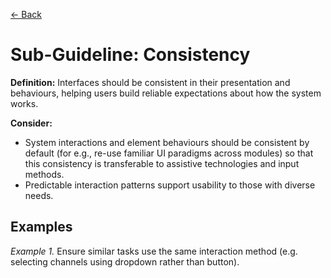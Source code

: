 [← Back](../understandable.md)

# Sub-Guideline: Consistency

**Definition:** Interfaces should be consistent in their presentation and behaviours, helping users build reliable expectations about how the system works.

**Consider:**
* System interactions and element behaviours should be consistent by default (for e.g., re-use familiar UI paradigms across modules) so that this consistency is transferable to assistive technologies and input methods.
* Predictable interaction patterns support usability to those with diverse needs.

## Examples
_Example 1._ Ensure similar tasks use the same interaction method (e.g. selecting channels using dropdown rather than button).
